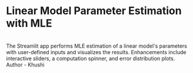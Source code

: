# Linear Model Parameter Estimation with MLE
<br>
The Streamlit app performs MLE estimation of a linear model's parameters with user-defined inputs and visualizes the results. Enhancements include interactive sliders, a computation spinner, and error distribution plots.
<br>
Author - Khushi

